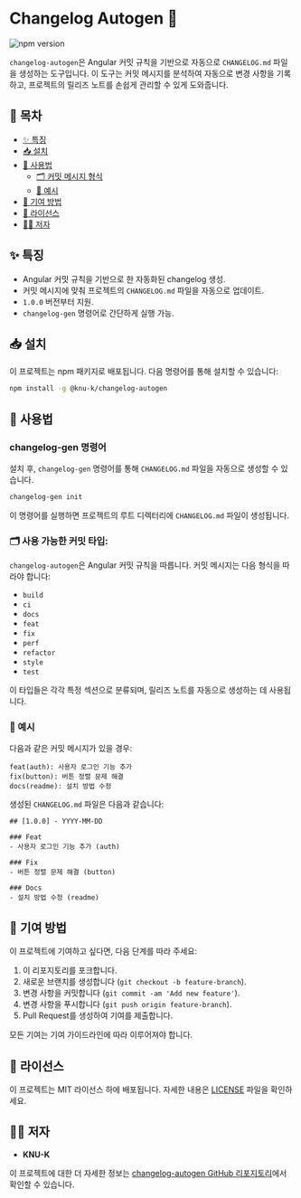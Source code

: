 # Changelog Autogen 🎉

![npm version](https://img.shields.io/npm/v/@knu-k/changelog-autogen)

`changelog-autogen`은 Angular 커밋 규칙을 기반으로 자동으로 `CHANGELOG.md` 파일을 생성하는 도구입니다. 이 도구는 커밋 메시지를 분석하여 자동으로 변경 사항을 기록하고, 프로젝트의 릴리즈 노트를 손쉽게 관리할 수 있게 도와줍니다.

## 📑 목차

-   [✨ 특징](#-특징)
-   [📥 설치](#-설치)
-   [📝 사용법](#-사용법)
    -   [🗂️ 커밋 메시지 형식](#-커밋-메시지-형식)
    -   [📂 예시](#-예시)
-   [🤝 기여 방법](#-기여-방법)
-   [📝 라이선스](#-라이선스)
-   [👨‍💻 저자](#-저자)

## ✨ 특징

-   Angular 커밋 규칙을 기반으로 한 자동화된 changelog 생성.
-   커밋 메시지에 맞춰 프로젝트의 `CHANGELOG.md` 파일을 자동으로 업데이트.
-   `1.0.0` 버전부터 지원.
-   `changelog-gen` 명령어로 간단하게 실행 가능.

## 📥 설치

이 프로젝트는 npm 패키지로 배포됩니다. 다음 명령어를 통해 설치할 수 있습니다:

```bash
npm install -g @knu-k/changelog-autogen
```

## 📝 사용법

### changelog-gen 명령어

설치 후, `changelog-gen` 명령어를 통해 `CHANGELOG.md` 파일을 자동으로 생성할 수 있습니다.

```bash
changelog-gen init
```

이 명령어를 실행하면 프로젝트의 루트 디렉터리에 `CHANGELOG.md` 파일이 생성됩니다.

### 🗂️ 사용 가능한 커밋 타입:

`changelog-autogen`은 Angular 커밋 규칙을 따릅니다. 커밋 메시지는 다음 형식을 따라야 합니다:

-   `build`
-   `ci`
-   `docs`
-   `feat`
-   `fix`
-   `perf`
-   `refactor`
-   `style`
-   `test`

이 타입들은 각각 특정 섹션으로 분류되며, 릴리즈 노트를 자동으로 생성하는 데 사용됩니다.

### 📂 예시

다음과 같은 커밋 메시지가 있을 경우:

```
feat(auth): 사용자 로그인 기능 추가
fix(button): 버튼 정렬 문제 해결
docs(readme): 설치 방법 수정
```

생성된 `CHANGELOG.md` 파일은 다음과 같습니다:

```
## [1.0.0] - YYYY-MM-DD

### Feat
- 사용자 로그인 기능 추가 (auth)

### Fix
- 버튼 정렬 문제 해결 (button)

### Docs
- 설치 방법 수정 (readme)
```

## 🤝 기여 방법

이 프로젝트에 기여하고 싶다면, 다음 단계를 따라 주세요:

1. 이 리포지토리를 포크합니다.
2. 새로운 브랜치를 생성합니다 (`git checkout -b feature-branch`).
3. 변경 사항을 커밋합니다 (`git commit -am 'Add new feature'`).
4. 변경 사항을 푸시합니다 (`git push origin feature-branch`).
5. Pull Request를 생성하여 기여를 제출합니다.

모든 기여는 기여 가이드라인에 따라 이루어져야 합니다.

## 📝 라이선스

이 프로젝트는 MIT 라이선스 하에 배포됩니다. 자세한 내용은 [LICENSE](LICENSE) 파일을 확인하세요.

## 👨‍💻 저자

-   **KNU-K**

이 프로젝트에 대한 더 자세한 정보는 [changelog-autogen GitHub 리포지토리](https://github.com/KNU-K/changelog-autogen)에서 확인할 수 있습니다.
